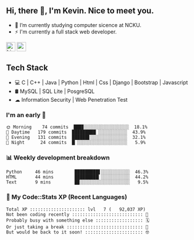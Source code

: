 ## Hi, there 👋, I'm Kevin. Nice to meet you.

- 🌱 I’m currently studying computer sicence at NCKU.
- ⚡ I'm currently a full stack web developer.

<a href="https://www.linkedin.com/in/kevin12686/"><img alt="LinkedIn" src="https://img.shields.io/badge/linkedin%20-%230077B5.svg?&style=for-the-badge&logo=linkedin&logoColor=white" height=25></a>
<a href="https://www.instagram.com/kevin12686/"><img src="https://img.shields.io/badge/instagram-3f729b?&style=for-the-badge&logo=instagram&logoColor=white" height=25></a>

## Tech Stack

* 💻 C | C++ | Java | Python | Html | Css | Django | Bootstrap | Javascript
* 🛢️ MySQL | SQL Lite | PosgreSQL
* ☁ Information Security | Web Penetration Test

### I'm an early 🐤

<!-- early_bird start -->

```text
🌞 Morning    74 commits  ███▊░░░░░░░░░░░░░░░░░  18.1%
🌆 Daytime   179 commits  █████████▏░░░░░░░░░░░  43.9%
🌃 Evening   131 commits  ██████▋░░░░░░░░░░░░░░  32.1%
🌙 Night      24 commits  █▏░░░░░░░░░░░░░░░░░░░   5.9%
```

<!-- early_bird end -->

### 📊 Weekly development breakdown

<!-- code_time start -->

```text
Python     46 mins        █████████▋░░░░░░░░░░░  46.3%
HTML       44 mins        █████████▎░░░░░░░░░░░  44.2%
Text       9 mins         █▉░░░░░░░░░░░░░░░░░░░   9.5%
```

<!-- code_time end -->

### 🧰 My Code::Stats XP (Recent Languages)

<!-- codestats start -->

```text
Total XP ::::::::::::::::::::: lvl   7 (   92,037 XP) 
Not been coding recently ::::::::::::::::::::::::::: 🙈
Probably busy with something else :::::::::::::::::: 🗓
Or just taking a break ::::::::::::::::::::::::::::: 🌴
But would be back to it soon! :::::::::::::::::::::: 🤓
```

<!-- codestats end -->
